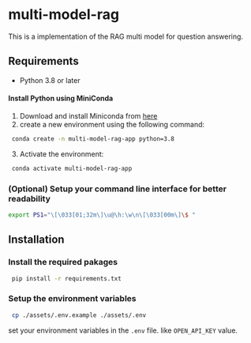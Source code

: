 # multi-model-rag

This is a implementation of the RAG multi model for question answering.

## Requirements

- Python 3.8 or later

#### Install Python using MiniConda

1) Download and install Miniconda from [here](https://www.anaconda.com/docs/getting-started/miniconda/install#quickstart-install-instructions)
2) create a new environment using the following command:
```bash
 conda create -n multi-model-rag-app python=3.8
```
3) Activate the environment:
```bash
 conda activate multi-model-rag-app
```

### (Optional) Setup your command line interface for better readability
```bash
export PS1="\[\033[01;32m\]\u@\h:\w\n\[\033[00m\]\$ "
```

## Installation 

### Install the required pakages

```bash
 pip install -r requirements.txt
```

### Setup the environment variables

```bash
 cp ./assets/.env.example ./assets/.env
```

set your environment variables in the `.env` file. like `OPEN_API_KEY` value.

